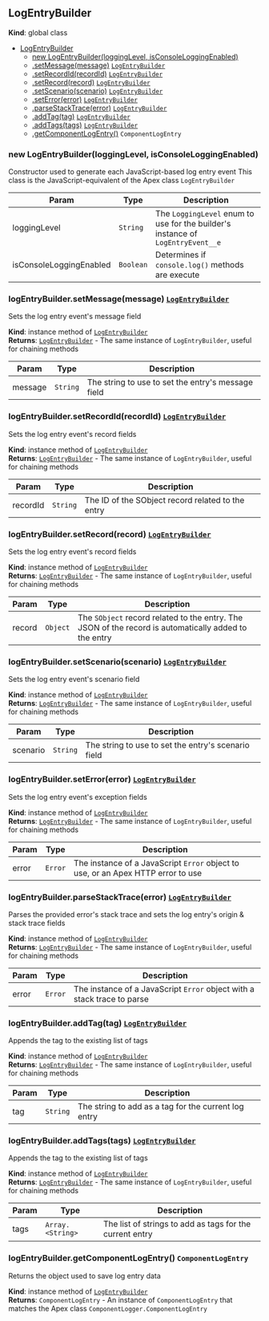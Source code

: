 <a name="LogEntryBuilder"></a>

## LogEntryBuilder

**Kind**: global class

-   [LogEntryBuilder](#LogEntryBuilder)
    -   [new LogEntryBuilder(loggingLevel, isConsoleLoggingEnabled)](#new_LogEntryBuilder_new)
    -   [.setMessage(message)](#LogEntryBuilder+setMessage) [<code>LogEntryBuilder</code>](#LogEntryBuilder)
    -   [.setRecordId(recordId)](#LogEntryBuilder+setRecordId) [<code>LogEntryBuilder</code>](#LogEntryBuilder)
    -   [.setRecord(record)](#LogEntryBuilder+setRecord) [<code>LogEntryBuilder</code>](#LogEntryBuilder)
    -   [.setScenario(scenario)](#LogEntryBuilder+setScenario) [<code>LogEntryBuilder</code>](#LogEntryBuilder)
    -   [.setError(error)](#LogEntryBuilder+setError) [<code>LogEntryBuilder</code>](#LogEntryBuilder)
    -   [.parseStackTrace(error)](#LogEntryBuilder+parseStackTrace) [<code>LogEntryBuilder</code>](#LogEntryBuilder)
    -   [.addTag(tag)](#LogEntryBuilder+addTag) [<code>LogEntryBuilder</code>](#LogEntryBuilder)
    -   [.addTags(tags)](#LogEntryBuilder+addTags) [<code>LogEntryBuilder</code>](#LogEntryBuilder)
    -   [.getComponentLogEntry()](#LogEntryBuilder+getComponentLogEntry) <code>ComponentLogEntry</code>

<a name="new_LogEntryBuilder_new"></a>

### new LogEntryBuilder(loggingLevel, isConsoleLoggingEnabled)

Constructor used to generate each JavaScript-based log entry event
This class is the JavaScript-equivalent of the Apex class `LogEntryBuilder`

| Param                   | Type                 | Description                                                                     |
| ----------------------- | -------------------- | ------------------------------------------------------------------------------- |
| loggingLevel            | <code>String</code>  | The `LoggingLevel` enum to use for the builder's instance of `LogEntryEvent__e` |
| isConsoleLoggingEnabled | <code>Boolean</code> | Determines if `console.log()` methods are execute                               |

<a name="LogEntryBuilder+setMessage"></a>

### logEntryBuilder.setMessage(message) [<code>LogEntryBuilder</code>](#LogEntryBuilder)

Sets the log entry event's message field

**Kind**: instance method of [<code>LogEntryBuilder</code>](#LogEntryBuilder)  
**Returns**: [<code>LogEntryBuilder</code>](#LogEntryBuilder) - The same instance of `LogEntryBuilder`, useful for chaining methods

| Param   | Type                | Description                                        |
| ------- | ------------------- | -------------------------------------------------- |
| message | <code>String</code> | The string to use to set the entry's message field |

<a name="LogEntryBuilder+setRecordId"></a>

### logEntryBuilder.setRecordId(recordId) [<code>LogEntryBuilder</code>](#LogEntryBuilder)

Sets the log entry event's record fields

**Kind**: instance method of [<code>LogEntryBuilder</code>](#LogEntryBuilder)  
**Returns**: [<code>LogEntryBuilder</code>](#LogEntryBuilder) - The same instance of `LogEntryBuilder`, useful for chaining methods

| Param    | Type                | Description                                       |
| -------- | ------------------- | ------------------------------------------------- |
| recordId | <code>String</code> | The ID of the SObject record related to the entry |

<a name="LogEntryBuilder+setRecord"></a>

### logEntryBuilder.setRecord(record) [<code>LogEntryBuilder</code>](#LogEntryBuilder)

Sets the log entry event's record fields

**Kind**: instance method of [<code>LogEntryBuilder</code>](#LogEntryBuilder)  
**Returns**: [<code>LogEntryBuilder</code>](#LogEntryBuilder) - The same instance of `LogEntryBuilder`, useful for chaining methods

| Param  | Type                | Description                                                                                           |
| ------ | ------------------- | ----------------------------------------------------------------------------------------------------- |
| record | <code>Object</code> | The `SObject` record related to the entry. The JSON of the record is automatically added to the entry |

<a name="LogEntryBuilder+setScenario"></a>

### logEntryBuilder.setScenario(scenario) [<code>LogEntryBuilder</code>](#LogEntryBuilder)

Sets the log entry event's scenario field

**Kind**: instance method of [<code>LogEntryBuilder</code>](#LogEntryBuilder)  
**Returns**: [<code>LogEntryBuilder</code>](#LogEntryBuilder) - The same instance of `LogEntryBuilder`, useful for chaining methods

| Param    | Type                | Description                                         |
| -------- | ------------------- | --------------------------------------------------- |
| scenario | <code>String</code> | The string to use to set the entry's scenario field |

<a name="LogEntryBuilder+setError"></a>

### logEntryBuilder.setError(error) [<code>LogEntryBuilder</code>](#LogEntryBuilder)

Sets the log entry event's exception fields

**Kind**: instance method of [<code>LogEntryBuilder</code>](#LogEntryBuilder)  
**Returns**: [<code>LogEntryBuilder</code>](#LogEntryBuilder) - The same instance of `LogEntryBuilder`, useful for chaining methods

| Param | Type               | Description                                                                      |
| ----- | ------------------ | -------------------------------------------------------------------------------- |
| error | <code>Error</code> | The instance of a JavaScript `Error` object to use, or an Apex HTTP error to use |

<a name="LogEntryBuilder+parseStackTrace"></a>

### logEntryBuilder.parseStackTrace(error) [<code>LogEntryBuilder</code>](#LogEntryBuilder)

Parses the provided error's stack trace and sets the log entry's origin & stack trace fields

**Kind**: instance method of [<code>LogEntryBuilder</code>](#LogEntryBuilder)  
**Returns**: [<code>LogEntryBuilder</code>](#LogEntryBuilder) - The same instance of `LogEntryBuilder`, useful for chaining methods

| Param | Type               | Description                                                             |
| ----- | ------------------ | ----------------------------------------------------------------------- |
| error | <code>Error</code> | The instance of a JavaScript `Error` object with a stack trace to parse |

<a name="LogEntryBuilder+addTag"></a>

### logEntryBuilder.addTag(tag) [<code>LogEntryBuilder</code>](#LogEntryBuilder)

Appends the tag to the existing list of tags

**Kind**: instance method of [<code>LogEntryBuilder</code>](#LogEntryBuilder)  
**Returns**: [<code>LogEntryBuilder</code>](#LogEntryBuilder) - The same instance of `LogEntryBuilder`, useful for chaining methods

| Param | Type                | Description                                          |
| ----- | ------------------- | ---------------------------------------------------- |
| tag   | <code>String</code> | The string to add as a tag for the current log entry |

<a name="LogEntryBuilder+addTags"></a>

### logEntryBuilder.addTags(tags) [<code>LogEntryBuilder</code>](#LogEntryBuilder)

Appends the tag to the existing list of tags

**Kind**: instance method of [<code>LogEntryBuilder</code>](#LogEntryBuilder)  
**Returns**: [<code>LogEntryBuilder</code>](#LogEntryBuilder) - The same instance of `LogEntryBuilder`, useful for chaining methods

| Param | Type                              | Description                                              |
| ----- | --------------------------------- | -------------------------------------------------------- |
| tags  | <code>Array.&lt;String&gt;</code> | The list of strings to add as tags for the current entry |

<a name="LogEntryBuilder+getComponentLogEntry"></a>

### logEntryBuilder.getComponentLogEntry() <code>ComponentLogEntry</code>

Returns the object used to save log entry data

**Kind**: instance method of [<code>LogEntryBuilder</code>](#LogEntryBuilder)  
**Returns**: <code>ComponentLogEntry</code> - An instance of `ComponentLogEntry` that matches the Apex class `ComponentLogger.ComponentLogEntry`
